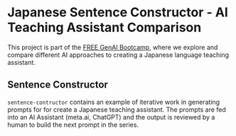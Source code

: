 # Japanese Sentence Constructor - AI Teaching Assistant Comparison

This project is part of the [FREE GenAI Bootcamp](https://genai.cloudprojectbootcamp.com/), where we explore and compare different AI approaches to creating a Japanese language teaching assistant.

## Sentence Constructor
`sentence-contructor` contains an example of iterative work in generating prompts for for create a Japanese teaching assistant. The prompts are fed into an AI Assistant (meta.ai, ChatGPT) and the output is reviewed by a human to 
build the next prompt in the series. 
